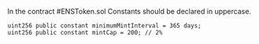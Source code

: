 In the contract #ENSToken.sol Constants should be declared in uppercase.
    

    uint256 public constant minimumMintInterval = 365 days;
    uint256 public constant mintCap = 200; // 2%